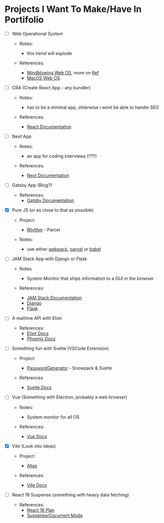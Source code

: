 # Projects I Want To Make/Have In Portifolio

- [ ] Web Operational System
	- Notes:
		- this trend will explode

	- References:
		- [Mindblowing Web OS](https://rauno.me/), more on [Ref](https://www.instagram.com/p/CYBoLtygJ9j/)
		- [MacOS Web OS](https://macos.vercel.app/)

- [ ] CRA (Create React App - any bundler)
	- Notes:
		- has to be a minimal app, ohterwise i wont be able to handle SEO
	
	- References:
		- [React Documentation](https://reactjs.org/)

- [ ] Next App
	- Notes:
		- an app for coding interviews (???)

	- References:
		- [Next Documentation](https://nextjs.org/)

- [ ] Gatsby App (Blog?)

	- References:
		- [Gatsby Documentation](https://www.gatsbyjs.com/)

- [x] Pure JS (or as close to that as possible)
	- Project:
		- [Rhythm](https://github.com/vitorGouveia/Rhythm) - Parcel

	- Notes:
		- use either [webpack](https://webpack.js.org/), [parcel](https://parceljs.org/) or [babel](https://babeljs.io/)

- [ ] JAM Stack App with Django or Flask
	- Notes
		- System Monitor that ships information to a GUI in the browser

	- References:
		- [JAM Stack Documentation](https://jamstack.org/)
		- [Django](https://www.djangoproject.com/)
		- [Flask](https://flask.palletsprojects.com/en/2.0.x/)

- [ ] A realtime API with Elixir

	- References:
		- [Elixir Docs](https://elixir-lang.org/)
		- [Phoenix Docs](https://www.phoenixframework.org/)

- [ ] Something fun with Svelte (VSCode Extension)
	- Project:
		- [PasswordGenerator](https://github.com/vitorGouveia/PasswordGenerator) - Snowpack & Svelte

	- References
		- [Svelte Docs](https://svelte.dev/)

- [ ] Vue (Something with Electron, probably a web browser)

	- Notes:
		- System monitor for all OS

	- References:
		- [Vue Docs](https://vuejs.org/)

- [x] Vite (Look into ideas)

	- Project:
		- [Atlas](https://github.com/vitorGouveia/Atlas)

	- References:
		- [Vite Docs](https://vitejs.dev/)

- [ ] React 18 Suspense (something with heavy data fetching)

	- References:
		- [React 18 Plan](https://reactjs.org/blog/2021/06/08/the-plan-for-react-18.html)
		- [Suspense/Cocurrent Mode](https://reactjs.org/docs/concurrent-mode-suspense.html)
 
